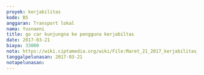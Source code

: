 ```yaml
---
proyek: kerjabilitas
kode: B5
anggaran: Transport lokal
nama: Yusnaeni
title: go car kunjungna ke pengguna kerjabiltas
date: 2017-03-21
biaya: 33000
nota: https://wiki.ciptamedia.org/wiki/File:Maret_21_2017_kerjabilitas_B5_gocar_neni.jpg
tanggalpelunasan: 2017-03-21
notapelunasan:
---
```

